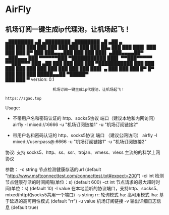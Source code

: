 # AirFly
## 机场订阅一键生成ip代理池，让机场起飞！

   ▄████████  ▄█     ▄████████    ▄████████  ▄█       ▄██   ▄   
  ███    ███ ███    ███    ███   ███    ███ ███       ███   ██▄ 
  ███    ███ ███▌   ███    ███   ███    █▀  ███       ███▄▄▄███ 
  ███    ███ ███▌  ▄███▄▄▄▄██▀  ▄███▄▄▄     ███       ▀▀▀▀▀▀███ 
▀███████████ ███▌ ▀▀███▀▀▀▀▀   ▀▀███▀▀▀     ███       ▄██   ███ 
  ███    ███ ███  ▀███████████   ███        ███       ███   ███ 
  ███    ███ ███    ███    ███   ███        ███▌    ▄ ███   ███ 
  ███    █▀  █▀     ███    ███   ███        █████▄▄██  ▀█████▀  
                    ███    ███              ▀                      version: 0.1
                          
                         机场订阅一键生成ip代理池，让机场起飞！
                                                                https://zgao.top 

Usage: 

- 不带用户名和密码认证的 http、socks5协议 端口（建议本地和内网访问）
airfly -l mixed://:6666 -u "机场订阅链接1" -u "机场订阅链接2"

- 带用户名和密码认证的 http、socks5协议 端口 （建议公网访问）
airfly -l mixed://user:pass@:6666 -u "机场订阅链接1" -u "机场订阅链接2"

协议:
        支持 socks5、http、ss、ssr、trojan、vmess、vless 主流的的科学上网协议

参数：
  -c string
        节点检测健康存活的url (default "http://www.msftconnecttest.com/connecttest.txt#expect=200")
  -ci int
        检测节点健康存活的时间间隔(单位：s) (default 600)
  -ct int
        节点请求的最大超时时间(单位：s) (default 10)
  -l value
        在本地监听的协议端口，支持http、socks5、mixed(http和socks5共用一个端口)
  -s string
        rr: 轮询模式
        ha: 高可用模式
        lha: 基于延迟的高可用性模式 (default "rr")
  -u value
        机场订阅链接
  -v    输出详细日志信息 (default true)
